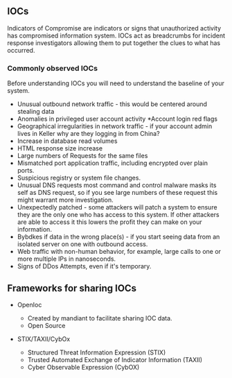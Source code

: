 ## IOCs

Indicators of Compromise are indicators or signs that unauthorized activity has compromised information system. IOCs act as breadcrumbs for incident response investigators allowing them to put together the clues to what has occurred.

### Commonly observed IOCs

Before understanding IOCs you will need to understand the baseline of your system.

* Unusual outbound network traffic - this would be centered around stealing data
* Anomalies in privileged user account activity
*Account login red flags 
* Geographical irregularities in network traffic - if your account admin lives in Keller why are they logging in from China? 
* Increase in database read volumes
* HTML response size increase
* Large numbers of Requests for the same files
* Mismatched port application traffic, including encrypted over plain ports.
* Suspicious registry or system file changes. 
* Unusual DNS requests most command and control malware masks its self as DNS request, so if you see large numbers of these request this might warrant more investigation.
* Unexpectedly patched - some attackers will patch a system to ensure they are the only one who has access to this system. If other attackers are able to access it this lowers the profit they can make on your information.
* Bybdkes if data in the wrong place(s) - if you start seeing data from an isolated server on one with outbound access.
* Web traffic with non-human behavior, for example, large calls to one or more multiple IPs in nanoseconds.
* Signs of DDos Attempts, even if it's temporary.

## Frameworks for sharing IOCs

* OpenIoc
  * Created by mandiant to facilitate sharing IOC data.
  * Open Source

* STIX/TAXII/CybOx
  - Structured Threat Information Expression (STIX) 
  - Trusted Automated Exchange of Indicator Information (TAXII)
  - Cyber Observable Expression (CybOX) 



